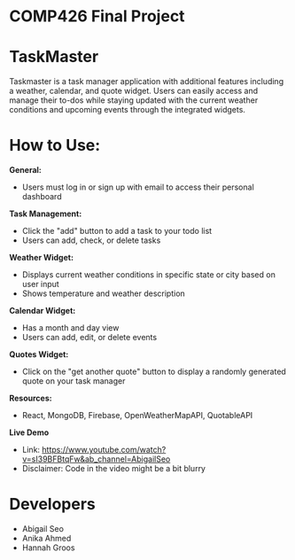# COMP426 Final Project

# TaskMaster

Taskmaster is a task manager application with additional features including a weather, calendar, and quote widget. Users can easily access and manage their to-dos while staying updated with the current weather conditions and upcoming events through the integrated widgets.

# How to Use:

**General:**
- Users must log in or sign up with email to access their personal dashboard

**Task Management:**
  - Click the "add" button to add a task to your todo list
  - Users can add, check, or delete tasks

**Weather Widget:**
- Displays current weather conditions in specific state or city based on user input
- Shows temperature and weather description
  
**Calendar Widget:**
- Has a month and day view
- Users can add, edit, or delete events

**Quotes Widget:**
- Click on the "get another quote" button to display a randomly generated quote on your task manager

**Resources:**
- React, MongoDB, Firebase, OpenWeatherMapAPI, QuotableAPI

**Live Demo**
- Link: https://www.youtube.com/watch?v=sI39BFBtqFw&ab_channel=AbigailSeo
- Disclaimer: Code in the video might be a bit blurry

# Developers
- Abigail Seo
- Anika Ahmed
- Hannah Groos
